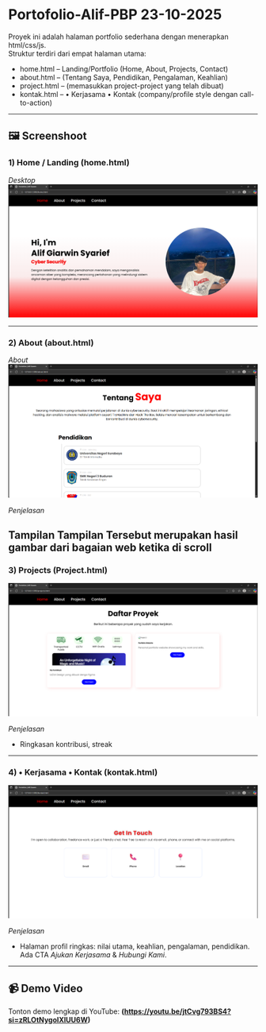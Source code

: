 # Portofolio-Alif-PBP 23-10-2025

Proyek ini adalah halaman portfolio sederhana dengan menerapkan html/css/js.  
Struktur terdiri dari empat halaman utama:

- home.html – Landing/Portfolio (Home, About, Projects, Contact)
- about.html – (Tentang Saya, Pendidikan, Pengalaman, Keahlian)
- project.html – (memasukkan project-project yang telah dibuat)
- kontak.html – • Kerjasama • Kontak (company/profile style dengan call-to-action)

---

## 🖼 Screenshoot

### 1) Home / Landing (home.html)
*Desktop*
![Home – Desktop](./screnshoot/home.png)

---

### 2) About (about.html)

*About*
![About – Desktop](./screnshoot/about.png)

*Penjelasan*  

Tampilan Tampilan Tersebut merupakan hasil gambar dari bagaian web ketika di scroll
---

### 3) Projects (Project.html)
![Statistik Keaktifan](./screnshoot/project.png)

*Penjelasan*  
- Ringkasan kontribusi, streak

---

### 4) • Kerjasama • Kontak (kontak.html)
![Profil & Kerjasama](./screnshoot/contact.png)

*Penjelasan*  
- Halaman profil ringkas: nilai utama, keahlian, pengalaman, pendidikan. Ada CTA *Ajukan Kerjasama* & *Hubungi Kami*.

---

## 📹 Demo Video

Tonton demo lengkap di YouTube: **(https://youtu.be/jtCvg793BS4?si=zRLOtNygoIXlUU6W)**



